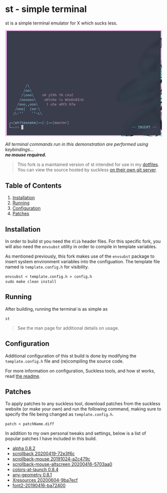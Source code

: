 # st - simple terminal
st is a simple terminal emulator for X which sucks less.

![a demonstration of my st build in practice with keybindings](demo.gif)

_All terminal commands run in this demonstration are performed using
keybindings..._<br />_**no mouse required.**_

> This fork is a maintained version of st intended for use in my
> [dotfiles](https://github.com/bossley9/dotfiles). You can view the source
> hosted by suckless [on their own git server](https://git.suckless.org/st).

## Table of Contents
1. [Installation](#installation)
2. [Running](#running)
3. [Configuration](#configuration)
4. [Patches](#patches)

## Installation <a name="installation"></a>
In order to build st you need the `Xlib` header files. For this specific fork, you
will also need the `envsubst` utility in order to compile in template variables.

As mentioned previously, this fork makes use of the `envsubst` package to insert system
environment variables into the configuation. The template file named is `template.config.h`
for visibility.

    envsubst < template.config.h > config.h
    sudo make clean install

## Running <a name="running"></a>
After building, running the terminal is as simple as

    st

> See the man page for additional details on usage.

## Configuration <a name="configuration"></a>
Additional configuration of this st build is done by modifying the `template.config.h`
file and (re)compiling the source code.

For more information on configuration, Suckless tools, and how st works,
read [the readme](https://git.suckless.org/st/file/README.html).

## Patches <a name="patches"></a>
To apply patches to any suckless tool, download patches from the suckless website (or make
your own) and run the following command, making sure to specify the file being changed as
`template.config.h`.
```
patch < patchName.diff
```

In addition to my own personal tweaks and settings, below is a list of popular patches
I have included in this build.

- [alpha 0.8.2](https://st.suckless.org/patches/alpha)
- [scrollback 20200419-72e3f6c](https://st.suckless.org/patches/scrollback)
- [scrollback-mouse 20191024-a2c479c](https://st.suckless.org/patches/scrollback)
- [scrollback-mouse-altscreen 20200416-5703aa0](https://st.suckless.org/patches/scrollback)
- [colors-at-launch 0.8.4](https://st.suckless.org/patches/colors_at_launch)
- [any-geometry 0.8.1](https://st.suckless.org/patches/anygeometry)
- [Xresources 20200604-9ba7ecf](https://st.suckless.org/patches/xresources)
- [font2-20190416-ba72400](https://st.suckless.org/patches/font2)
